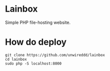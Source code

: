 # Lainbox
Simple PHP file-hosting website.

# How do deploy
```
git clone https://github.com/unwireddd/lainbox
cd lainbox
sudo php -S localhost:8000
```
